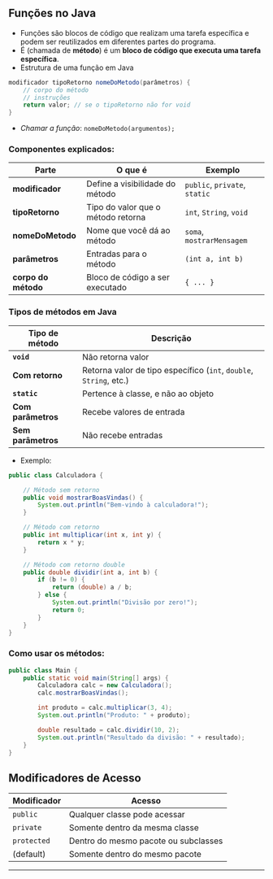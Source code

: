 ## Funções no Java
- Funções são blocos de código que realizam uma tarefa específica e podem ser reutilizados em diferentes partes do programa.
- É (chamada de **método**) é um **bloco de código que executa uma tarefa específica**.
- Estrutura de uma função em Java

```java
modificador tipoRetorno nomeDoMetodo(parâmetros) {
    // corpo do método
    // instruções
    return valor; // se o tipoRetorno não for void
}
```
- *Chamar a função*: `nomeDoMetodo(argumentos);`
### Componentes explicados:

| Parte               | O que é                            | Exemplo                       |
| ------------------- | ---------------------------------- | ----------------------------- |
| **modificador**     | Define a visibilidade do método    | `public`, `private`, `static` |
| **tipoRetorno**     | Tipo do valor que o método retorna | `int`, `String`, `void`       |
| **nomeDoMetodo**    | Nome que você dá ao método         | `soma`, `mostrarMensagem`     |
| **parâmetros**      | Entradas para o método             | `(int a, int b)`              |
| **corpo do método** | Bloco de código a ser executado    | `{ ... }`                     |

###  Tipos de métodos em Java

| Tipo de método     | Descrição                                                          |
| ------------------ | ------------------------------------------------------------------ |
| **`void`**         | Não retorna valor                                                  |
| **Com retorno**    | Retorna valor de tipo específico (`int`, `double`, `String`, etc.) |
| **`static`**       | Pertence à classe, e não ao objeto                                 |
| **Com parâmetros** | Recebe valores de entrada                                          |
| **Sem parâmetros** | Não recebe entradas                                                |

- Exemplo:

```java
public class Calculadora {

    // Método sem retorno
    public void mostrarBoasVindas() {
        System.out.println("Bem-vindo à calculadora!");
    }

    // Método com retorno
    public int multiplicar(int x, int y) {
        return x * y;
    }

    // Método com retorno double
    public double dividir(int a, int b) {
        if (b != 0) {
            return (double) a / b;
        } else {
            System.out.println("Divisão por zero!");
            return 0;
        }
    }
}
```

### Como usar os métodos:

```java
public class Main {
    public static void main(String[] args) {
        Calculadora calc = new Calculadora();
        calc.mostrarBoasVindas();

        int produto = calc.multiplicar(3, 4);
        System.out.println("Produto: " + produto);

        double resultado = calc.dividir(10, 2);
        System.out.println("Resultado da divisão: " + resultado);
    }
}
```

## Modificadores de Acesso

| Modificador | Acesso                               |
| ----------- | ------------------------------------ |
| `public`    | Qualquer classe pode acessar         |
| `private`   | Somente dentro da mesma classe       |
| `protected` | Dentro do mesmo pacote ou subclasses |
| (default)   | Somente dentro do mesmo pacote       |

---